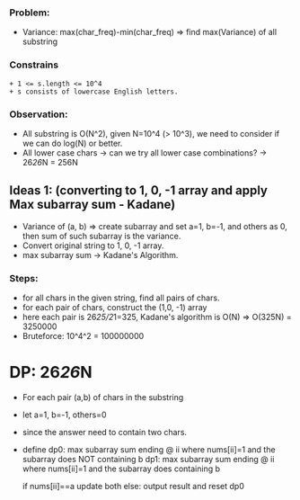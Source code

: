 ### Problem:
* Variance: max(char_freq)-min(char_freq)
=> find max(Variance) of all substring

### Constrains
```
+ 1 <= s.length <= 10^4
+ s consists of lowercase English letters.
```
### Observation:
* All substring is O(N^2), given N=10^4 (> 10^3), we need to consider if we
  can do log(N) or better.
* All lower case chars -> can we try all lower case combinations?
                       -> 26*26*N = 256N

## Ideas 1: (converting to 1, 0, -1 array and apply Max subarray sum - Kadane)
* Variance of (a, b)
  => create subarray and set a=1, b=-1, and others as 0, then sum
  of such subarray is the variance.
* Convert original string to 1, 0, -1 array.
* max subarray sum -> Kadane's Algorithm.

### Steps:
* for all chars in the given string, find all pairs of chars.
* for each pair of chars, construct the (1,0, -1) array
* here each pair is 26*25/2*1=325,
  Kadane's algorithm is O(N)
  => O(325N)         =   3250000
* Bruteforce: 10^4^2 = 100000000


# DP: 26*26*N
* For each pair (a,b) of chars in the substring
* let a=1, b=-1, others=0
* since the answer need to contain two chars.
* define dp0: max subarray sum ending @ ii where nums[ii]=1 and the subarray does NOT containing b
         dp1: max subarray sum ending @ ii where nums[ii]=1 and the subarray does containing b

  if nums[ii]==a
    update both
  else:
    output result and reset dp0
